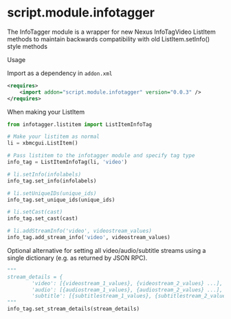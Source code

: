 # script.module.infotagger
The InfoTagger module is a wrapper for new Nexus InfoTagVideo ListItem methods to maintain backwards compatibility with old ListItem.setInfo() style methods


Usage

Import as a dependency in `addon.xml`
```xml
<requires>
    <import addon="script.module.infotagger" version="0.0.3" />
</requires>
 ```
 
When making your ListItem 

 ```python
 from infotagger.listitem import ListItemInfoTag

# Make your listitem as normal
li = xbmcgui.ListItem()

# Pass listitem to the infotagger module and specify tag type
info_tag = ListItemInfoTag(li, 'video')

# li.setInfo(infolabels)
info_tag.set_info(infolabels)

# li.setUniqueIDs(unique_ids)
info_tag.set_unique_ids(unique_ids)

# li.setCast(cast)
info_tag.set_cast(cast)

# li.addStreamInfo('video', videostream_values)
info_tag.add_stream_info('video', videostream_values)
 ```
 
 
Optional alternative for setting all video/audio/subtitle streams using a single dictionary (e.g. as returned by JSON RPC).

```python
"""
stream_details = {
        'video': [{videostream_1_values}, {videostream_2_values} ...],
        'audio': [{audiostream_1_values}, {audiostream_2_values} ...],
        'subtitle': [{subtitlestream_1_values}, {subtitlestream_2_values} ...]}
"""
info_tag.set_stream_details(stream_details)
```

